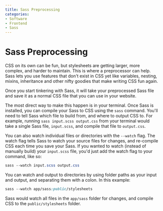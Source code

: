 ```yaml
---
title: Sass Preprocessing
categories:
- Software
- Frontend
- Sass
---
```

# Sass Preprocessing

CSS on its own can be fun, but stylesheets are getting larger, more complex, and harder to maintain. This is where a preprocessor can help. Sass lets you use features that don't exist in CSS yet like variables, nesting, mixins, inheritance and other nifty goodies that make writing CSS fun again.

Once you start tinkering with Sass, it will take your preprocessed Sass file and save it as a normal CSS file that you can use in your website.

The most direct way to make this happen is in your terminal. Once Sass is installed, you can compile your Sass to CSS using the `sass` command. You'll need to tell Sass which file to build from, and where to output CSS to. For example, running `sass input.scss output.css` from your terminal would take a single Sass file, `input.scss`, and compile that file to `output.css`.

You can also watch individual files or directories with the `--watch` flag. The watch flag tells Sass to watch your source files for changes, and re-compile CSS each time you save your Sass. If you wanted to watch (instead of manually build) your `input.scss` file, you'd just add the watch flag to your command, like so:

```css
sass --watch input.scss output.css
```

You can watch and output to directories by using folder paths as your input and output, and separating them with a colon. In this example:

```css
sass --watch app/sass:public/stylesheets
```

Sass would watch all files in the `app/sass` folder for changes, and compile CSS to the `public/stylesheets` folder.